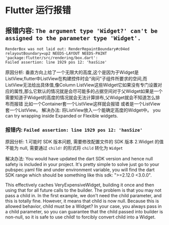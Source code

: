 # Flutter 运行报错

## 报错内容: `The argument type 'Widget?' can't be assigned to the parameter type 'Widget'.`

```log
RenderBox was not laid out: RenderRepaintBoundary#c04ed relayoutBoundary=up2 NEEDS-LAYOUT NEEDS-PAINT
'package:flutter/src/rendering/box.dart':
Failed assertion: line 1929 pos 12: 'hasSize'
```

原因分析: 垂直方向上给了一个无限大的高度,这个是因为子Widget是ListView,flutter中ListView在构建控件时会“询问”子组件所要求的空间,而ListView无法给出具体值,像Column ListView这些Widget它如果没有专门设置对应的属性,那么它默认的情况就是会尽可能多的占据空间对于父Widget如果是一个需要知道子Widget的高度的情况就会无法计算排布,父Widget就会不知道怎么排布而报错
比如一个Container套一个ListView这样就会报错
或者是一个ListView套一个ListView。
解决办法: 将ListView放入一个能确定高度的Widget中。 you can try wrapping inside Expanded or Flexible widgets.

### 报错内: `Failed assertion: line 1929 pos 12: 'hasSize'`

原因分析:
  1.可能时 SDK 版本问题, 需要修改配置文件的 SDK 版本
  2.Widget 的值不能为 null, 需要通过 `child!` 的形式将 `child` 转化为 `Widget`

解决办法:
You would have updated the dart SDK version and hence null safety is included in your project.
It's pretty simple to solve just go to your pubspec.yaml file and under environment variable, you will find the dart SDK range which should be something like this sdk: ">=2.12.0 <3.0.0".

This effectively caches VeryExpensiveWidget, building it once and then using that for all future calls to the builder.
The problem is that you may not pass a child in. In the first example, we don't need the child parameter, and this is totally fine. However, it means that child is now null. Because this is allowed behavior, child must be a Widget?
In your case, you always pass in a child parameter, so you can guarantee that the child passed into builder is non-null, so it is safe to use child! to forcibly convert child into a Widget.
